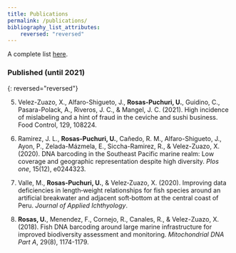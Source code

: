 ```yaml
---
title: Publications
permalink: /publications/
bibliography_list_attributes:
    reversed: "reversed"
---
```


A complete list [here](https://scholar.google.com/citations?user=Nk8-AMUAAAAJ&hl=en).

### Published (until 2021)

{: reversed="reversed"}

5. Velez-Zuazo, X., Alfaro-Shigueto, J.,  __Rosas-Puchuri, U.__, Guidino, C., Pasara-Polack, A., Riveros, J. C., & Mangel, J. C. (2021). High incidence of mislabeling and a hint of fraud in the ceviche and sushi business. Food Control, 129, 108224.

3. Ramirez, J. L., __Rosas-Puchuri, U.__, Cañedo, R. M., Alfaro-Shigueto, J., Ayon, P., Zelada-Mázmela, E., Siccha-Ramirez, R., & Velez-Zuazo, X. (2020). DNA barcoding in the Southeast Pacific marine realm: Low coverage and geographic representation despite high diversity. *Plos one*, 15(12), e0244323.

2. Valle, M., __Rosas‐Puchuri, U.__, & Velez‐Zuazo, X. (2020). Improving data deficiencies in length‐weight relationships for fish species around an artificial breakwater and adjacent soft‐bottom at the central coast of Peru. *Journal of Applied Ichthyology*.

1. __Rosas, U.__, Menendez, F., Cornejo, R., Canales, R., & Velez-Zuazo, X. (2018). Fish DNA barcoding around large marine infrastructure for improved biodiversity assessment and monitoring. *Mitochondrial DNA Part A*, 29(8), 1174-1179.

